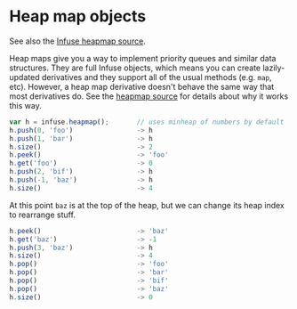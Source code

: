 # Heap map objects

See also the [Infuse heapmap source](heapmap-src.md).

Heap maps give you a way to implement priority queues and similar data
structures. They are full Infuse objects, which means you can create
lazily-updated derivatives and they support all of the usual methods (e.g.
`map`, etc). However, a heap map derivative doesn't behave the same way that
most derivatives do. See the [heapmap source](heapmap-src.md) for details about
why it works this way.

```js
var h = infuse.heapmap();       // uses minheap of numbers by default
h.push(0, 'foo')                -> h
h.push(1, 'bar')                -> h
h.size()                        -> 2
h.peek()                        -> 'foo'
h.get('foo')                    -> 0
h.push(2, 'bif')                -> h
h.push(-1, 'baz')               -> h
h.size()                        -> 4
```

At this point `baz` is at the top of the heap, but we can change its heap index
to rearrange stuff.

```js
h.peek()                        -> 'baz'
h.get('baz')                    -> -1
h.push(3, 'baz')                -> h
h.size()                        -> 4
h.pop()                         -> 'foo'
h.pop()                         -> 'bar'
h.pop()                         -> 'bif'
h.pop()                         -> 'baz'
h.size()                        -> 0

```
